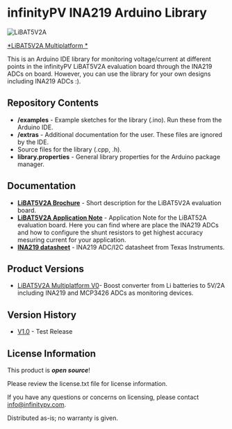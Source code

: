 infinityPV INA219 Arduino Library
========================================

![LiBAT5V2A](https://github.com/infinityPV/infinityPV_INA219_Arduino-library/blob/master/extras/LiBAT5V2A%20picture1.jpg)

[*LiBAT5V2A Multiplatform *](https://infinitypv.com/products/electronics/libat5v2a) 


This is an Arduino IDE library for monitoring voltage/current at different points in the infinityPV LiBAT5V2A evaluation board
through the INA219 ADCs on board. However, you can use the library for your own designs including INA219 ADCs :).  

Repository Contents
-------------------

* **/examples** - Example sketches for the library (.ino). Run these from the Arduino IDE. 
* **/extras** - Additional documentation for the user. These files are ignored by the IDE. 
* Source files for the library (.cpp, .h). 
* **library.properties** - General library properties for the Arduino package manager. 

Documentation
--------------
* **[LiBAT5V2A Brochure](https://infinitypv.com/brochures/LiBAT5V2A_brochureV1.pdf)** - Short description for the LiBAT5V2A evaluation board. 
* **[LiBAT5V2A Application Note](https://infinitypv.com/application_notes/LiBAT5V2A_applicationnoteV1.1.pdf)** - Application Note for the LiBAT52A evaluation board. Here you can find where are place the INA219 ADCs and how to configure the shunt resistors to get highest accuracy mesuring current for your application. 
* **[INA219 datasheet](http://www.ti.com/lit/ds/symlink/ina219.pdf)** - INA219 ADC/I2C datasheet from Texas Instruments.

Product Versions
----------------
* [LiBAT5V2A Multiplatform V0](https://infinitypv.com/products/electronics/libat5v2a)- Boost converter from Li batteries to 5V/2A including INA219 and MCP3426 ADCs as monitoring devices. 

Version History
---------------
* [V1.0](https://github.com/infinityPV/infinityPV_INA219_Arduino-library/releases/tag/V1.0) - Test Release


License Information
-------------------

This product is _**open source**_! 

Please review the license.txt file for license information. 

If you have any questions or concerns on licensing, please contact info@infinitypv.com.

Distributed as-is; no warranty is given.

